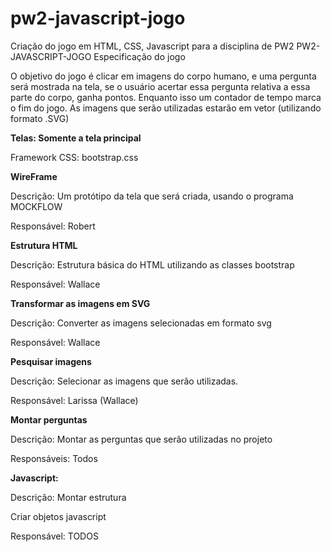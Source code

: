 # pw2-javascript-jogo
Criação do jogo em HTML, CSS, Javascript para a disciplina de PW2
PW2-JAVASCRIPT-JOGO
Especificação do jogo

O objetivo do jogo é clicar em imagens do corpo humano, e uma pergunta será mostrada na tela, se o usuário acertar essa pergunta relativa a essa parte do corpo, ganha pontos. Enquanto isso um contador de tempo marca o fim do jogo. As imagens que serão utilizadas estarão em vetor (utilizando formato .SVG)

**Telas: Somente a tela principal**

Framework CSS: bootstrap.css

**WireFrame**

Descrição: Um protótipo da tela que será criada, usando o programa MOCKFLOW

Responsável: Robert

**Estrutura HTML**

Descrição: Estrutura básica do HTML utilizando as classes bootstrap

Responsável: Wallace

**Transformar as imagens em SVG**

Descrição: Converter as imagens selecionadas em formato svg

Responsável: Wallace

**Pesquisar imagens**

Descrição: Selecionar as imagens que serão utilizadas.

Responsável: Larissa (Wallace)

**Montar perguntas**

Descrição: Montar as perguntas que serão utilizadas no projeto

Responsáveis: Todos

**Javascript:**

Descrição: Montar estrutura

Criar objetos javascript

Responsável: TODOS

